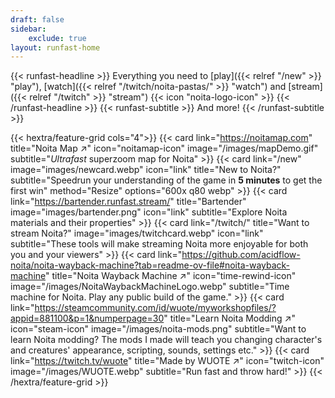 ```yaml
---
draft: false
sidebar:
    exclude: true
layout: runfast-home
---
```


<div class="hx:mb-6">
{{< runfast-headline >}} Everything you need to [play]({{< relref "/new" >}} "play"), [watch]({{< relref "/twitch/noita-pastas/" >}} "watch") and [stream]({{< relref "/twitch" >}} "stream") {{< icon "noita-logo-icon" >}} {{< /runfast-headline >}}
{{< runfast-subtitle >}} And more! {{< /runfast-subtitle >}} 
</div>

{{< hextra/feature-grid cols="4">}}
{{< card link="https://noitamap.com" title="Noita Map ↗" icon="noitamap-icon" image="/images/mapDemo.gif" subtitle="*Ultrafast* superzoom map for Noita" >}}
{{< card link="/new" image="images/newcard.webp" icon="link" title="New to Noita?" subtitle="Speedrun your understanding of the game in **5&nbsp;minutes** to get the first win" method="Resize" options="600x q80 webp" >}}
{{< card link="https://bartender.runfast.stream/" title="Bartender" image="images/bartender.png" icon="link" subtitle="Explore Noita materials and their properties" >}}
{{< card link="/twitch/" title="Want to stream Noita?" image="images/twitchcard.webp" icon="link" subtitle="These tools will make streaming Noita more enjoyable for both you and your viewers" >}}
{{< card link="https://github.com/acidflow-noita/noita-wayback-machine?tab=readme-ov-file#noita-wayback-machine" title="Noita Wayback Machine ↗" icon="time-rewind-icon" image="/images/NoitaWaybackMachineLogo.webp" subtitle="Time machine for Noita. Play any public build of the game." >}}
{{< card link="https://steamcommunity.com/id/wuote/myworkshopfiles/?appid=881100&p=1&numperpage=30" title="Learn Noita Modding ↗" icon="steam-icon" image="/images/noita-mods.png" subtitle="Want to learn Noita modding? The mods I made will teach you changing character's and creatures' appearance, scripting, sounds, settings etc." >}}
{{< card link="https://twitch.tv/wuote" title="Made by WUOTE ↗" icon="twitch-icon" image="/images/WUOTE.webp" subtitle="Run fast and throw hard!" >}}
{{< /hextra/feature-grid >}}
